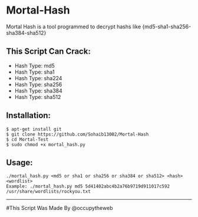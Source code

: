 # Mortal-Hash
Mortal Hash is a tool programmed to decrypt hashs like {md5-sha1-sha256-sha384-sha512}

## This Script Can Crack:
* Hash Type: md5
* Hash Type: sha1  
* Hash Type: sha224
* Hash Type: sha256
* Hash Type: sha384
* Hash Type: sha512

## Installation:
  
    $ apt-get install git
    $ git clone https://github.com/Sohaib13002/Mortal-Hash
    $ cd Mortal-Test
    $ sudo chmod +x mortal_hash.py


## Usage:

    ./mortal_hash.py <md5 or sha1 or sha256 or sha384 or sha512> <hash> <wordlist>      
    Example: ./mortal_hash.py md5 5d41402abc4b2a76b9719d911017c592 /usr/share/wordlists/rockyou.txt 

  
  
 
  -----------------------------------------------
#This Script Was Made By @occupytheweb
  
